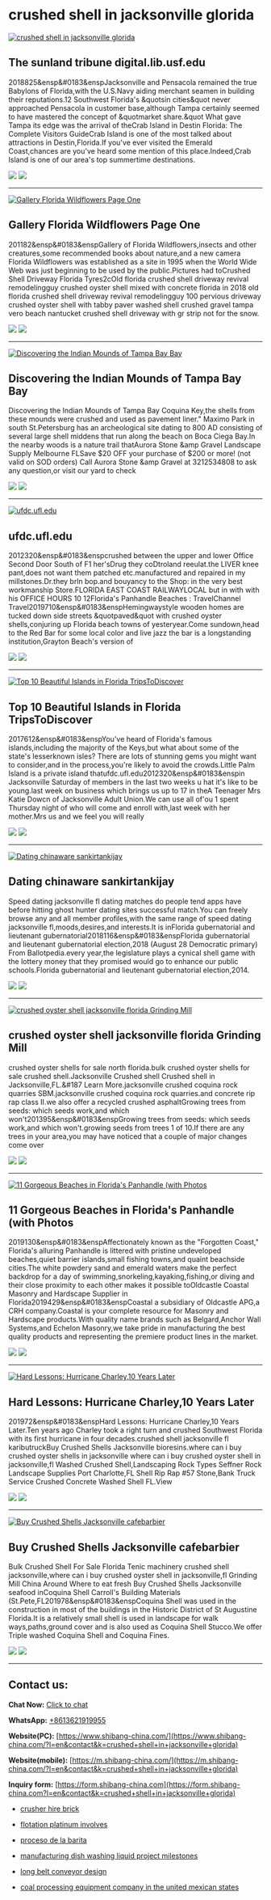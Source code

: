 # crushed shell in jacksonville glorida

<a href="https://swt.shibang-china.com/?l=en&img&k=crushed+shell+in+jacksonville+glorida" target="_blank">![crushed shell in jacksonville glorida](http://static.shibang-china.com/all-800x300/506.jpg)</a>

## The sunland tribune digital.lib.usf.edu
2018825&ensp&#0183&enspJacksonville and Pensacola remained the true Babylons of Florida,with the U.S.Navy aiding merchant seamen in building their reputations.12 Southwest Florida's &quotsin cities&quot never approached Pensacola in customer base,although Tampa certainly seemed to have mastered the concept of &quotmarket share.&quot What gave Tampa its edge was the arrival of theCrab Island in Destin Florida: The Complete Visitors GuideCrab Island is one of the most talked about attractions in Destin,Florida.If you've ever visited the Emerald Coast,chances are you've heard some mention of this place.Indeed,Crab Island is one of our area's top summertime destinations.


<a href="https://whatsapp.shibangsoft.com/WhatsApp.php" target="_blank" title="WhatsApp">![](http://static.shibang-china.com/icon/whatsapp.png)</a> <a href="https://swt.shibang-china.com/?l=en&icon&k=crushed+shell+in+jacksonville+glorida" target="_blank">![](http://static.shibang-china.com/icon/chat-en.png)</a>

---

<a href="https://swt.shibang-china.com/?l=en&img&k=crushed+shell+in+jacksonville+glorida" target="_blank">![Gallery Florida Wildflowers Page One](http://static.shibang-china.com/all-800x300/1479.jpg)</a>

## Gallery Florida Wildflowers Page One
201182&ensp&#0183&enspGallery of Florida Wildflowers,insects and other creatures,some recommended books about nature,and a new camera Florida Wildflowers was established as a site in 1995 when the World Wide Web was just beginning to be used by the public.Pictures had toCrushed Shell Driveway Florida Tyres2cOld florida crushed shell driveway revival remodelingguy crushed oyster shell mixed with concrete florida in 2018 old florida crushed shell driveway revival remodelingguy 100 pervious driveway crushed oyster shell with tabby paver washed shell crushed gravel tampa vero beach nantucket crushed shell driveway with gr strip not for the snow.


<a href="https://whatsapp.shibangsoft.com/WhatsApp.php" target="_blank" title="WhatsApp">![](http://static.shibang-china.com/icon/whatsapp.png)</a> <a href="https://swt.shibang-china.com/?l=en&icon&k=crushed+shell+in+jacksonville+glorida" target="_blank">![](http://static.shibang-china.com/icon/chat-en.png)</a>

---

<a href="https://swt.shibang-china.com/?l=en&img&k=crushed+shell+in+jacksonville+glorida" target="_blank">![Discovering the Indian Mounds of Tampa Bay Bay](http://static.shibang-china.com/all-800x300/13.jpg)</a>

## Discovering the Indian Mounds of Tampa Bay Bay
Discovering the Indian Mounds of Tampa Bay Coquina Key,the shells from these mounds were crushed and used as pavement liner." Maximo Park in south St.Petersburg has an archeological site dating to 800 AD consisting of several large shell middens that run along the beach on Boca Ciega Bay.In the nearby woods is a nature trail thatAurora Stone &amp Gravel Landscape Supply Melbourne FLSave $20 OFF your purchase of $200 or more! (not valid on SOD orders) Call Aurora Stone &amp Gravel at 3212534808 to ask any question,or visit our yard to check


<a href="https://whatsapp.shibangsoft.com/WhatsApp.php" target="_blank" title="WhatsApp">![](http://static.shibang-china.com/icon/whatsapp.png)</a> <a href="https://swt.shibang-china.com/?l=en&icon&k=crushed+shell+in+jacksonville+glorida" target="_blank">![](http://static.shibang-china.com/icon/chat-en.png)</a>

---

<a href="https://swt.shibang-china.com/?l=en&img&k=crushed+shell+in+jacksonville+glorida" target="_blank">![ufdc.ufl.edu](http://static.shibang-china.com/all-800x300/764.jpg)</a>

## ufdc.ufl.edu
2012320&ensp&#0183&enspcrushed between the upper and lower Office Second Door South of F1 her'sDrug they coDtroland reeulat.the LIVER knee pant,does not want them patched etc.manufactured and repaired in my millstones.Dr.they brln bop.and bouyancy to the Shop: in the very best workmanship Store.FLORIDA EAST COAST RAILWAYLOCAL but in with with his OFFICE HOURS 10 12Florida's Panhandle Beaches : TravelChannel Travel2019710&ensp&#0183&enspHemingwaystyle wooden homes are tucked down side streets &quotpaved&quot with crushed oyster shells,conjuring up Florida beach towns of yesteryear.Come sundown,head to the Red Bar for some local color and live jazz the bar is a longstanding institution,Grayton Beach's version of


<a href="https://whatsapp.shibangsoft.com/WhatsApp.php" target="_blank" title="WhatsApp">![](http://static.shibang-china.com/icon/whatsapp.png)</a> <a href="https://swt.shibang-china.com/?l=en&icon&k=crushed+shell+in+jacksonville+glorida" target="_blank">![](http://static.shibang-china.com/icon/chat-en.png)</a>

---

<a href="https://swt.shibang-china.com/?l=en&img&k=crushed+shell+in+jacksonville+glorida" target="_blank">![Top 10 Beautiful Islands in Florida TripsToDiscover](http://static.shibang-china.com/all-800x300/1372.jpg)</a>

## Top 10 Beautiful Islands in Florida TripsToDiscover
2017612&ensp&#0183&enspYou've heard of Florida's famous islands,including the majority of the Keys,but what about some of the state's lesserknown isles? There are lots of stunning gems you might want to consider,and in the process,you're likely to avoid the crowds.Little Palm Island is a private island thatufdc.ufl.edu2012320&ensp&#0183&enspin Jacksonville Saturday of members in the last two weeks u hat it's like to be young.last week on business which brings us up to 17 in theA Teenager Mrs Katie Dowcn of Jacksonville Adult Union.We can use all of'ou 1 spent Thursday night of who will come and enroll with,last week with her mother.Mrs us and we feel you will really


<a href="https://whatsapp.shibangsoft.com/WhatsApp.php" target="_blank" title="WhatsApp">![](http://static.shibang-china.com/icon/whatsapp.png)</a> <a href="https://swt.shibang-china.com/?l=en&icon&k=crushed+shell+in+jacksonville+glorida" target="_blank">![](http://static.shibang-china.com/icon/chat-en.png)</a>

---

<a href="https://swt.shibang-china.com/?l=en&img&k=crushed+shell+in+jacksonville+glorida" target="_blank">![Dating chinaware sankirtankijay](http://static.shibang-china.com/all-800x300/1308.jpg)</a>

## Dating chinaware sankirtankijay
Speed dating jacksonville fl dating matches do people tend apps have before hitting ghost hunter dating sites successful match.You can freely browse any and all member profiles,with the same range of speed dating jacksonville fl,moods,desires,and interests.It is inFlorida gubernatorial and lieutenant gubernatorial2018116&ensp&#0183&enspFlorida gubernatorial and lieutenant gubernatorial election,2018 (August 28 Democratic primary) From Ballotpedia.every year,the legislature plays a cynical shell game with the lottery money that they promised would go to enhance our public schools.Florida gubernatorial and lieutenant gubernatorial election,2014.


<a href="https://whatsapp.shibangsoft.com/WhatsApp.php" target="_blank" title="WhatsApp">![](http://static.shibang-china.com/icon/whatsapp.png)</a> <a href="https://swt.shibang-china.com/?l=en&icon&k=crushed+shell+in+jacksonville+glorida" target="_blank">![](http://static.shibang-china.com/icon/chat-en.png)</a>

---

<a href="https://swt.shibang-china.com/?l=en&img&k=crushed+shell+in+jacksonville+glorida" target="_blank">![crushed oyster shell jacksonville florida Grinding Mill](http://static.shibang-china.com/all-800x300/857.jpg)</a>

## crushed oyster shell jacksonville florida Grinding Mill
crushed oyster shells for sale north florida.bulk crushed oyster shells for sale crushed shell.Jacksonville Crushed shell Crushed shell in Jacksonville,FL.&#187 Learn More.jacksonville crushed coquina rock quarries SBM.jacksonville crushed coquina rock quarries.and concrete rip rap class II.we also offer a recycled crushed asphaltGrowing trees from seeds: which seeds work,and which won't201395&ensp&#0183&enspGrowing trees from seeds: which seeds work,and which won't.growing seeds from trees 1 of 10.If there are any trees in your area,you may have noticed that a couple of major changes come over


<a href="https://whatsapp.shibangsoft.com/WhatsApp.php" target="_blank" title="WhatsApp">![](http://static.shibang-china.com/icon/whatsapp.png)</a> <a href="https://swt.shibang-china.com/?l=en&icon&k=crushed+shell+in+jacksonville+glorida" target="_blank">![](http://static.shibang-china.com/icon/chat-en.png)</a>

---

<a href="https://swt.shibang-china.com/?l=en&img&k=crushed+shell+in+jacksonville+glorida" target="_blank">![11 Gorgeous Beaches in Florida's Panhandle (with Photos](http://static.shibang-china.com/all-800x300/684.jpg)</a>

## 11 Gorgeous Beaches in Florida's Panhandle (with Photos
2019130&ensp&#0183&enspAffectionately known as the "Forgotten Coast," Florida's alluring Panhandle is littered with pristine undeveloped beaches,quiet barrier islands,small fishing towns,and quaint beachside cities.The white powdery sand and emerald waters make the perfect backdrop for a day of swimming,snorkeling,kayaking,fishing,or diving and their close proximity to each other makes it possible toOldcastle Coastal Masonry and Hardscape Supplier in Florida2019429&ensp&#0183&enspCoastal a subsidiary of Oldcastle APG,a CRH company.Coastal is your complete resource for Masonry and Hardscape products.With quality name brands such as Belgard,Anchor Wall Systems,and Echelon Masonry,we take pride in manufacturing the best quality products and representing the premiere product lines in the market.


<a href="https://whatsapp.shibangsoft.com/WhatsApp.php" target="_blank" title="WhatsApp">![](http://static.shibang-china.com/icon/whatsapp.png)</a> <a href="https://swt.shibang-china.com/?l=en&icon&k=crushed+shell+in+jacksonville+glorida" target="_blank">![](http://static.shibang-china.com/icon/chat-en.png)</a>

---

<a href="https://swt.shibang-china.com/?l=en&img&k=crushed+shell+in+jacksonville+glorida" target="_blank">![Hard Lessons: Hurricane Charley,10 Years Later](http://static.shibang-china.com/all-800x300/283.jpg)</a>

## Hard Lessons: Hurricane Charley,10 Years Later
201972&ensp&#0183&enspHard Lessons: Hurricane Charley,10 Years Later.Ten years ago Charley took a right turn and crushed Southwest Florida with its first hurricane in four decades.crushed shell jacksonville fl kaributruckBuy Crushed Shells Jacksonville bioresins.where can i buy crushed oyster shells in jacksonville where can i buy crushed oyster shell in jacksonville,fl Washed Crushed Shell,Landscaping Rock Types Seffner Rock Landscape Supplies Port Charlotte,FL Shell Rip Rap #57 Stone,Bank Truck Service Crushed Concrete Washed Shell FL.View


<a href="https://whatsapp.shibangsoft.com/WhatsApp.php" target="_blank" title="WhatsApp">![](http://static.shibang-china.com/icon/whatsapp.png)</a> <a href="https://swt.shibang-china.com/?l=en&icon&k=crushed+shell+in+jacksonville+glorida" target="_blank">![](http://static.shibang-china.com/icon/chat-en.png)</a>

---

<a href="https://swt.shibang-china.com/?l=en&img&k=crushed+shell+in+jacksonville+glorida" target="_blank">![Buy Crushed Shells Jacksonville cafebarbier](http://static.shibang-china.com/all-800x300/489.jpg)</a>

## Buy Crushed Shells Jacksonville cafebarbier
Bulk Crushed Shell For Sale Florida Tenic machinery crushed shell jacksonville,where can i buy crushed oyster shell in jacksonville,fl Grinding Mill China Around Where to eat fresh Buy Crushed Shells Jacksonville seafood inCoquina Shell Carroll's Building Materials (St.Pete,FL201978&ensp&#0183&enspCoquina Shell was used in the construction in most of the buildings in the Historic District of St Augustine Florida.It is a relatively small shell is used in landscape for walk ways,paths,ground cover and is also used as Coquina Shell Stucco.We offer Triple washed Coquina Shell and Coquina Fines.


<a href="https://whatsapp.shibangsoft.com/WhatsApp.php" target="_blank" title="WhatsApp">![](http://static.shibang-china.com/icon/whatsapp.png)</a> <a href="https://swt.shibang-china.com/?l=en&icon&k=crushed+shell+in+jacksonville+glorida" target="_blank">![](http://static.shibang-china.com/icon/chat-en.png)</a>

---
## Contact us:

**Chat Now:** [Click to chat](https://swt.shibang-china.com?l=en&contact&k=crushed+shell+in+jacksonville+glorida)

**WhatsApp:**  [+8613621919955](https://whatsapp.shibangsoft.com/WhatsApp.php)

**Website(PC):** [https://www.shibang-china.com/](https://www.shibang-china.com/?l=en&contact&k=crushed+shell+in+jacksonville+glorida)

**Website(mobile):** [https://m.shibang-china.com/](https://m.shibang-china.com/?l=en&contact&k=crushed+shell+in+jacksonville+glorida)

**Inquiry form:** [https://form.shibang-china.com](https://form.shibang-china.com?l=en&contact&k=crushed+shell+in+jacksonville+glorida)

* [crusher hire brick](../118/crusher%20hire%20brick.md)

* [flotation platinum involves](../123/flotation%20platinum%20involves.md)

* [proceso de la barita](../117/proceso%20de%20la%20barita.md)

* [manufacturing dish washing liquid project milestones](../122/manufacturing%20dish%20washing%20liquid%20project%20milestones.md)

* [long belt conveyor design](../122/long%20belt%20conveyor%20design.md)

* [coal processing equipment company in the united mexican states](../115/coal%20processing%20equipment%20company%20in%20the%20united%20mexican%20states.md)
